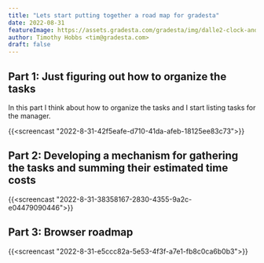 ```yaml
---
title: "Lets start putting together a road map for gradesta"
date: 2022-08-31
featureImage: https://assets.gradesta.com/gradesta/img/dalle2-clock-and-coins.png
author: Timothy Hobbs <tim@gradesta.com>
draft: false
---
```


Part 1: Just figuring out how to organize the tasks
--------------------------------------------------------------

In this part I think about how to organize the tasks and I start listing tasks for the manager.

{{<screencast "2022-8-31-42f5eafe-d710-41da-afeb-18125ee83c73">}}

Part 2: Developing a mechanism for gathering the tasks and summing their estimated time costs
--------------------------------------------

{{<screencast "2022-8-31-38358167-2830-4355-9a2c-e04479090446">}}

Part 3: Browser roadmap
----------------------------

{{<screencast "2022-8-31-e5ccc82a-5e53-4f3f-a7e1-fb8c0ca6b0b3">}}
